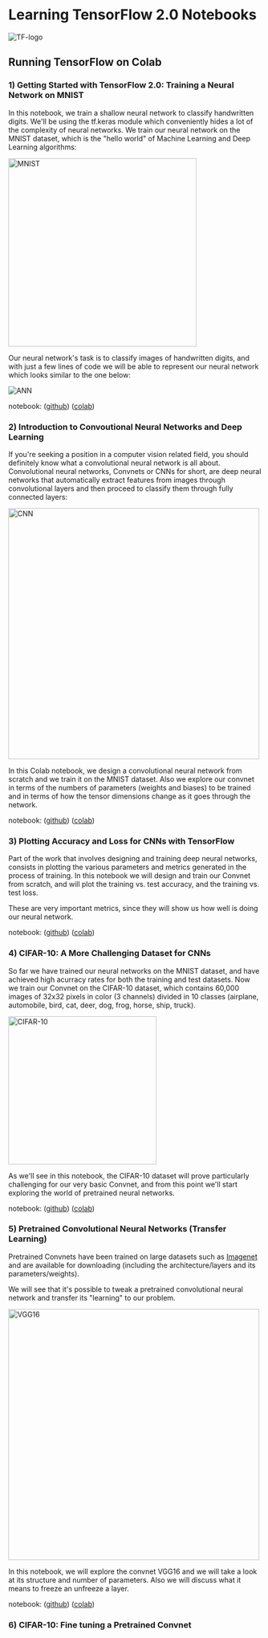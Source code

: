 Learning TensorFlow 2.0 Notebooks
=================================

<img src="https://upload.wikimedia.org/wikipedia/commons/thumb/1/11/TensorFlowLogo.svg/200px-TensorFlowLogo.svg.png"
title="TF-logo" />

## Running TensorFlow on Colab

### 1) Getting Started with TensorFlow 2.0: Training a Neural Network on MNIST

In this notebook, we train a shallow neural network to classify handwritten digits. We'll be using the tf.keras module which conveniently hides a lot of the complexity of neural networks. We train our neural network on the MNIST dataset, which is the "hello world" of Machine Learning and Deep Learning algorithms:

<img src="https://upload.wikimedia.org/wikipedia/commons/2/27/MnistExamples.png" title="MNIST" width="375" />

Our neural network's task is to classify images of handwritten digits, and with just a few lines of code we will be able to represent our neural network which looks similar to the one below:

<img src="https://upload.wikimedia.org/wikipedia/commons/thumb/e/e4/Artificial_neural_network.svg/200px-Artificial_neural_network.svg.png" title="ANN" />

notebook: ([github](https://github.com/ccarpenterg/LearningTensorFlow2.0/blob/master/01_getting_started_with_tensorflow.ipynb)) ([colab](https://colab.research.google.com/github/ccarpenterg/LearningTensorFlow2.0/blob/master/01_getting_started_with_tensorflow.ipynb))

### 2) Introduction to Convoutional Neural Networks and Deep Learning

If you're seeking a position in a computer vision related field, you should definitely know what a convolutional neural network is all about. Convolutional neural networks, Convnets or CNNs for short, are deep neural networks that automatically extract features from images through convolutional layers and then proceed to classify them through fully connected layers:

<img src="https://upload.wikimedia.org/wikipedia/commons/thumb/6/63/Typical_cnn.png/800px-Typical_cnn.png" 
title="CNN" width="500" />

In this Colab notebook, we design a convolutional neural network from scratch and we train it on the MNIST dataset. Also we explore our convnet in terms of the numbers of parameters (weights and biases) to be trained and in terms of how the tensor dimensions change as it goes through the network.

notebook: ([github](https://github.com/ccarpenterg/LearningTensorFlow2.0/blob/master/02_introduction_to_convnets_and_deep_learning.ipynb)) ([colab](https://colab.research.google.com/github/ccarpenterg/LearningTensorFlow2.0/blob/master/02_introduction_to_convnets_and_deep_learning.ipynb))

### 3) Plotting Accuracy and Loss for CNNs with TensorFlow

Part of the work that involves designing and training deep neural networks, consists in plotting the various parameters and metrics generated in the process of training. In this notebook we will design and train our Convnet from scratch, and will plot the training vs. test accuracy, and the training vs. test loss.

These are very important metrics, since they will show us how well is doing our neural network.

notebook: ([github](https://github.com/ccarpenterg/LearningTensorFlow2.0/blob/master/03_plotting_accuracy_loss_convnet.ipynb)) ([colab](https://colab.research.google.com/github/ccarpenterg/LearningTensorFlow2.0/blob/master/03_plotting_accuracy_loss_convnet.ipynb))

### 4) CIFAR-10: A More Challenging Dataset for CNNs

So far we have trained our neural networks on the MNIST dataset, and have achieved high acurracy rates for both the training and test datasets. Now we train our Convnet on the CIFAR-10 dataset, which contains 60,000 images of 32x32 pixels in color (3 channels) divided in 10 classes (airplane, automobile, bird, cat, deer, dog, frog, horse, ship, truck).

<img src="https://storage.googleapis.com/kaggle-competitions/kaggle/3649/media/cifar-10.png" title="CIFAR-10" width="295" />

As we'll see in this notebook, the CIFAR-10 dataset will prove particularly challenging for our very basic Convnet, and from this point we'll start exploring the world of pretrained neural networks.

notebook: ([github](https://github.com/ccarpenterg/LearningTensorFlow2.0/blob/master/04_cifar-10_challenging_convnets.ipynb)) ([colab](https://colab.research.google.com/github/ccarpenterg/LearningTensorFlow2.0/blob/master/04_cifar-10_challenging_convnets.ipynb))

### 5) Pretrained Convolutional Neural Networks (Transfer Learning)

Pretrained Convnets have been trained on large datasets such as [Imagenet](https://en.wikipedia.org/wiki/ImageNet) and are available for downloading (including the architecture/layers and its parameters/weights).

We will see that it's possible to tweak a pretrained convolutional neural network and transfer its "learning" to our problem.

<img src="https://neurohive.io/wp-content/uploads/2018/11/vgg16.png" title="VGG16" width="500" />

In this notebook, we will explore the convnet VGG16 and we will take a look at its structure and number of parameters. Also we will discuss what it means to freeze an unfreeze a layer.

notebook: ([github](https://github.com/ccarpenterg/LearningTensorFlow2.0/blob/master/05_pretrained_convnets_and_transfer_learning.ipynb)) ([colab](https://colab.research.google.com/github/ccarpenterg/LearningTensorFlow2.0/blob/master/05_pretrained_convnets_and_transfer_learning.ipynb))

### 6) CIFAR-10: Fine tuning a Pretrained Convnet
